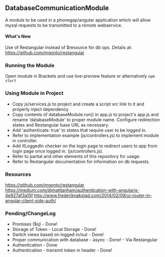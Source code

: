 ## DatabaseCommunicationModule
A module to be used in a phonegap/angular application which will allow mysql requests to be transmitted to a remote webservice.

#### What's New
Use of Restangular instead of $resource for db ops. Details at: https://github.com/mgonto/restangular

### Running the Module
Open module in Brackets and use live-preview feature or alternatively ```` npm start ````

### Using Module in Project
- Copy js/services.js to project and create a script src link to it and properly inject dependency.
- Copy contents of databaseModule.run() in app.js to project's app.js and rename 'databaseModule' to proper module name. Configure redirection states and Restangular base URL as necessary.
- Add 'authenticate: true' to states that require user to be logged in.
- Refer to implementation example (js/controllers.js) to implement module in controller.
- Add ifLoggedIn checker on the login page to redirect users to app from login page once logged in. (js/controllers.js).
- Refer to partial and other elements of this repository for usage.
- Refer to Restangular documentation for information on db requests.

### Resources
https://github.com/mgonto/restangular
https://medium.com/@mattlanham/authentication-with-angularjs-4e927af3a15f
http://www.frederiknakstad.com/2014/02/09/ui-router-in-angular-client-side-auth/

### Pending/ChangeLog
- Promises ($q) - Done!
- Storage of Token - Local Storage - Done!
- Switch views based on logged in/out - Done!
- Proper communication with database - async - Done! - Via Restangular
- Authentication - Done
- Authentication - transmit token in header - Done!